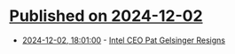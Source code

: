 # [Published on 2024-12-02](index.md)

* [2024-12-02, 18:01:00](https://soylentnews.org/article.pl?sid=24/12/02/1850258&from=rss) - [Intel CEO Pat Gelsinger Resigns](https://soylentnews.org/article.pl?sid=24/12/02/1850258&from=rss)
